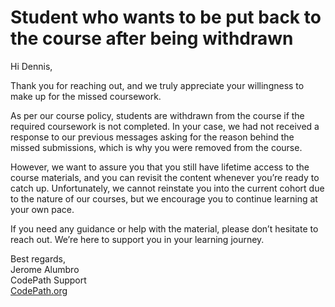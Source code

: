 # Student who wants to be put back to the course after being withdrawn

Hi Dennis,

Thank you for reaching out, and we truly appreciate your willingness to make up for the missed coursework.

As per our course policy, students are withdrawn from the course if the required coursework is not completed. In your case, we had not received a response to our previous messages asking for the reason behind the missed submissions, which is why you were removed from the course.

However, we want to assure you that you still have lifetime access to the course materials, and you can revisit the content whenever you’re ready to catch up. Unfortunately, we cannot reinstate you into the current cohort due to the nature of our courses, but we encourage you to continue learning at your own pace.

If you need any guidance or help with the material, please don’t hesitate to reach out. We’re here to support you in your learning journey.

Best regards,  
Jerome Alumbro  
CodePath Support  
[CodePath.org](https://www.codepath.org/)
